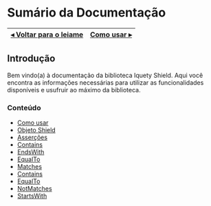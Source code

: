 # Sumário da Documentação

[◂ Voltar para o leiame](leiame.md) | [Como usar ▸](01-como-usar.md)
-- | --

## Introdução

Bem vindo(a) à documentação da biblioteca Iquety Shield.
Aqui você encontra as informações necessárias para utilizar as funcionalidades
disponíveis e usufruir ao máximo da biblioteca.

### Conteúdo

- [Como usar](01-como-usar.md)
- [Objeto Shield](02-shield.md)
- [Asserções](03-assertions.md)
- [Contains](04-contains.md)
- [EndsWith](04-endswith.md)
- [EqualTo](04-equalto.md)
- [Matches](04-matches.md)
- [Contains](04-notcontains.md)
- [EqualTo](04-notequalto.md)
- [NotMatches](04-notmatches.md)
- [StartsWith](04-startswith.md)
